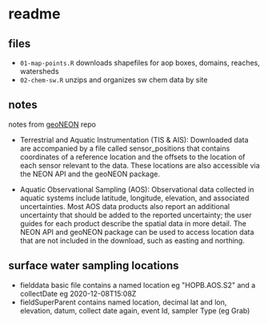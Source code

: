 # readme

## files

* `01-map-points.R` downloads shapefiles for aop boxes, domains, reaches, watersheds
* `02-chem-sw.R` unzips and organizes sw chem data by site

## notes 

notes from [geoNEON](https://github.com/NEONScience/NEON-geolocation/tree/master/geoNEON) repo

* Terrestrial and Aquatic Instrumentation (TIS & AIS): Downloaded data are accompanied by a file called sensor_positions that contains coordinates of a reference location and the offsets to the location of each sensor relevant to the data. These locations are also accessible via the NEON API and the geoNEON package.

* Aquatic Observational Sampling (AOS): Observational data collected in aquatic systems include latitude, longitude, elevation, and associated uncertainties. Most AOS data products also report an additional uncertainty that should be added to the reported uncertainty; the user guides for each product describe the spatial data in more detail. The NEON API and geoNEON package can be used to access location data that are not included in the download, such as easting and northing.

## surface water sampling locations 

* fielddata basic file contains a named location eg "HOPB.AOS.S2" and a collectDate eg 2020-12-08T15:08Z
* fieldSuperParent contains named location, decimal lat and lon, elevation, datum, collect date again, event Id, sampler Type (eg Grab)
